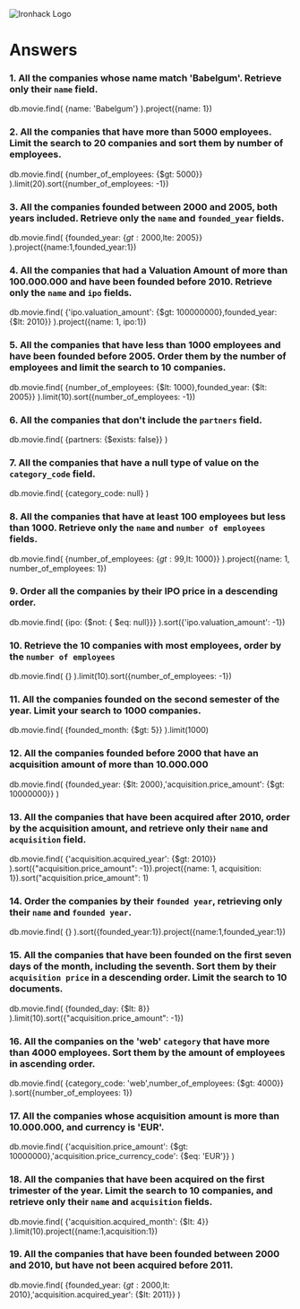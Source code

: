 ![Ironhack Logo](https://i.imgur.com/1QgrNNw.png)

# Answers

### 1. All the companies whose name match 'Babelgum'. Retrieve only their `name` field.

db.movie.find(
{name: 'Babelgum'}
).project({name: 1})

### 2. All the companies that have more than 5000 employees. Limit the search to 20 companies and sort them by **number of employees**.

db.movie.find(
{number_of_employees: {$gt: 5000}}
).limit(20).sort({number_of_employees: -1})

### 3. All the companies founded between 2000 and 2005, both years included. Retrieve only the `name` and `founded_year` fields.

db.movie.find(
{founded_year: {$gt: 2000,$lte: 2005}}
).project({name:1,founded_year:1})

### 4. All the companies that had a Valuation Amount of more than 100.000.000 and have been founded before 2010. Retrieve only the `name` and `ipo` fields.

db.movie.find(
{'ipo.valuation_amount': {$gt: 100000000},founded_year: {$lt: 2010}}
).project({name: 1, ipo:1})

### 5. All the companies that have less than 1000 employees and have been founded before 2005. Order them by the number of employees and limit the search to 10 companies.

db.movie.find(
{number_of_employees: {$lt: 1000},founded_year: {$lt: 2005}}
).limit(10).sort({number_of_employees: -1})

### 6. All the companies that don't include the `partners` field.

db.movie.find(
{partners: {$exists: false}}
)

### 7. All the companies that have a null type of value on the `category_code` field.

db.movie.find(
{category_code: null}
)

### 8. All the companies that have at least 100 employees but less than 1000. Retrieve only the `name` and `number of employees` fields.

db.movie.find(
{number_of_employees: {$gt: 99,$lt: 1000}}
).project({name: 1, number_of_employees: 1})

### 9. Order all the companies by their IPO price in a descending order.

db.movie.find(
{ipo: {$not: { $eq: null}}}
).sort({'ipo.valuation_amount': -1})

### 10. Retrieve the 10 companies with most employees, order by the `number of employees`

db.movie.find(
{}
).limit(10).sort({number_of_employees: -1})

### 11. All the companies founded on the second semester of the year. Limit your search to 1000 companies.

db.movie.find(
{founded_month: {$gt: 5}}
).limit(1000)

### 12. All the companies founded before 2000 that have an acquisition amount of more than 10.000.000

db.movie.find(
{founded_year: {$lt: 2000},'acquisition.price_amount': {$gt: 10000000}}
)

### 13. All the companies that have been acquired after 2010, order by the acquisition amount, and retrieve only their `name` and `acquisition` field.

db.movie.find(
{'acquisition.acquired_year': {$gt: 2010}}
).sort({"acquisition.price_amount": -1}).project({name: 1, acquisition: 1}).sort("acquisition.price_amount": 1)

### 14. Order the companies by their `founded year`, retrieving only their `name` and `founded year`.

db.movie.find(
{}
).sort({founded_year:1}).project({name:1,founded_year:1})

### 15. All the companies that have been founded on the first seven days of the month, including the seventh. Sort them by their `acquisition price` in a descending order. Limit the search to 10 documents.

db.movie.find(
{founded_day: {$lt: 8}}
).limit(10).sort({"acquisition.price_amount": -1})

### 16. All the companies on the 'web' `category` that have more than 4000 employees. Sort them by the amount of employees in ascending order.

db.movie.find(
{category_code: 'web',number_of_employees: {$gt: 4000}}
).sort({number_of_employees: 1})

### 17. All the companies whose acquisition amount is more than 10.000.000, and currency is 'EUR'.

db.movie.find(
{'acquisition.price_amount': {$gt: 10000000},'acquisition.price_currency_code': {$eq: 'EUR'}}
)

### 18. All the companies that have been acquired on the first trimester of the year. Limit the search to 10 companies, and retrieve only their `name` and `acquisition` fields.

db.movie.find(
{'acquisition.acquired_month': {$lt: 4}}
).limit(10).project({name:1,acquisition:1})

### 19. All the companies that have been founded between 2000 and 2010, but have not been acquired before 2011.

db.movie.find(
{founded_year: {$gt: 2000,$lt: 2010},'acquisition.acquired_year': {$lt: 2011}}
)
